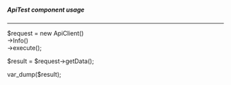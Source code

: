##### ApiTest component usage

---

$request = new ApiClient()\
            ->Info()\
            ->execute();

$result = $request->getData();

var_dump($result);
